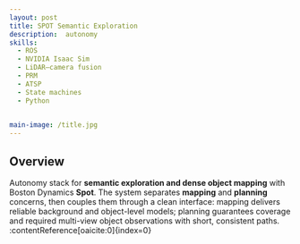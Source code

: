 ```yaml
---
layout: post
title: SPOT Semantic Exploration
description:  autonomy
skills: 
  - ROS
  - NVIDIA Isaac Sim
  - LiDAR–camera fusion
  - PRM
  - ATSP
  - State machines
  - Python
  

main-image: /title.jpg
---
```


## Overview
Autonomy stack for **semantic exploration and dense object mapping** with Boston Dynamics **Spot**. The system separates **mapping** and **planning** concerns, then couples them through a clean interface: mapping delivers reliable background and object-level models; planning guarantees coverage and required multi-view object observations with short, consistent paths. :contentReference[oaicite:0]{index=0}


